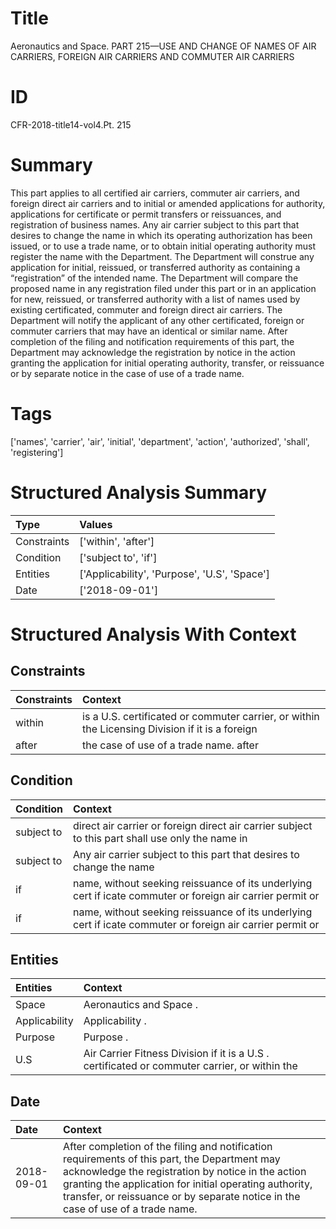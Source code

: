 # Title

 Aeronautics and Space. PART 215—USE AND CHANGE OF NAMES OF AIR CARRIERS, FOREIGN AIR CARRIERS AND COMMUTER AIR CARRIERS


# ID

 CFR-2018-title14-vol4.Pt. 215


# Summary

This part applies to all certified air carriers, commuter air carriers, and foreign direct air carriers and to initial or amended applications for authority, applications for certificate or permit transfers or reissuances, and registration of business names.
Any air carrier subject to this part that desires to change the name in which its operating authorization has been issued, or to use a trade name, or to obtain initial operating authority must register the name with the Department.
The Department will construe any application for initial, reissued, or transferred authority as containing a &#8220;registration&#8221; of the intended name.
The Department will compare the proposed name in any registration filed under this part or in an application for new, reissued, or transferred authority with a list of names used by existing certificated, commuter and foreign direct air carriers.
The Department will notify the applicant of any other certificated, foreign or commuter carriers that may have an identical or similar name.
After completion of the filing and notification requirements of this part, the Department may acknowledge the registration by notice in the action granting the application for initial operating authority, transfer, or reissuance or by separate notice in the case of use of a trade name.


# Tags

['names', 'carrier', 'air', 'initial', 'department', 'action', 'authorized', 'shall', 'registering']


# Structured Analysis Summary

| Type        | Values                                       |
|:------------|:---------------------------------------------|
| Constraints | ['within', 'after']                          |
| Condition   | ['subject to', 'if']                         |
| Entities    | ['Applicability', 'Purpose', 'U.S', 'Space'] |
| Date        | ['2018-09-01']                               |


# Structured Analysis With Context

 


## Constraints

| Constraints   | Context                                                                                         |
|:--------------|:------------------------------------------------------------------------------------------------|
| within        | is a U.S. certificated or commuter carrier, or within the Licensing Division if it is a foreign |
| after         | the case of use of a trade name. after                                                          |


## Condition

| Condition   | Context                                                                                                    |
|:------------|:-----------------------------------------------------------------------------------------------------------|
| subject to  | direct air carrier or foreign direct air carrier subject to this part shall use only the name in           |
| subject to  | Any air carrier  subject to this part that desires to change the name                                      |
| if          | name, without seeking reissuance of its underlying cert if icate commuter or foreign air carrier permit or |
| if          | name, without seeking reissuance of its underlying cert if icate commuter or foreign air carrier permit or |


## Entities

| Entities      | Context                                                                                       |
|:--------------|:----------------------------------------------------------------------------------------------|
| Space         | Aeronautics and  Space .                                                                      |
| Applicability | Applicability .                                                                               |
| Purpose       | Purpose .                                                                                     |
| U.S           | Air Carrier Fitness Division if it is a U.S . certificated or commuter carrier, or within the |


## Date

| Date       | Context                                                                                                                                                                                                                                                                                        |
|:-----------|:-----------------------------------------------------------------------------------------------------------------------------------------------------------------------------------------------------------------------------------------------------------------------------------------------|
| 2018-09-01 | After completion of the filing and notification requirements of this part, the Department may acknowledge the registration by notice in the action granting the application for initial operating authority, transfer, or reissuance or by separate notice in the case of use of a trade name. |


